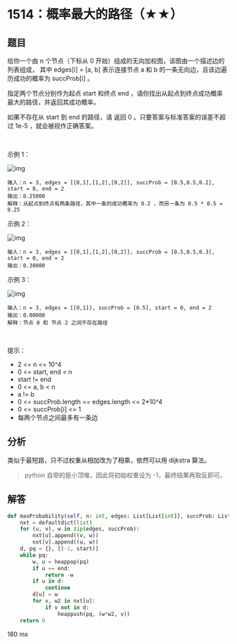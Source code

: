 # 1514：概率最大的路径（★★）




## 题目

给你一个由 n 个节点（下标从 0 开始）组成的无向加权图，该图由一个描述边的列表组成，
其中 edges[i] = [a, b] 表示连接节点 a 和 b 的一条无向边，且该边遍历成功的概率为 succProb[i] 。

指定两个节点分别作为起点 start 和终点 end ，请你找出从起点到终点成功概率最大的路径，并返回其成功概率。

如果不存在从 start 到 end 的路径，请 返回 0 。只要答案与标准答案的误差不超过 1e-5 ，就会被视作正确答案。

 

示例 1：

![img](https://assets.leetcode-cn.com/aliyun-lc-upload/uploads/2020/07/12/1558_ex1.png)
    
    输入：n = 3, edges = [[0,1],[1,2],[0,2]], succProb = [0.5,0.5,0.2], start = 0, end = 2
    输出：0.25000
    解释：从起点到终点有两条路径，其中一条的成功概率为 0.2 ，而另一条为 0.5 * 0.5 = 0.25
示例 2：

![img](https://assets.leetcode-cn.com/aliyun-lc-upload/uploads/2020/07/12/1558_ex2.png)

    输入：n = 3, edges = [[0,1],[1,2],[0,2]], succProb = [0.5,0.5,0.3], start = 0, end = 2
    输出：0.30000
示例 3：

![img](https://assets.leetcode-cn.com/aliyun-lc-upload/uploads/2020/07/12/1558_ex3.png)

    输入：n = 3, edges = [[0,1]], succProb = [0.5], start = 0, end = 2
    输出：0.00000
    解释：节点 0 和 节点 2 之间不存在路径
 

提示：
- 2 <= n <= 10^4
- 0 <= start, end < n
- start != end
- 0 <= a, b < n
- a != b
- 0 <= succProb.length == edges.length <= 2*10^4
- 0 <= succProb[i] <= 1
- 每两个节点之间最多有一条边



## 分析

类似于最短路，只不过权重从相加改为了相乘，依然可以用 dijkstra 算法。

> python 自带的是小顶堆，因此将初始权重设为 -1，最终结果再取反即可。

## 解答

```python
def maxProbability(self, n: int, edges: List[List[int]], succProb: List[float], start: int, end: int) -> float:
    nxt = defaultdict(list)
    for (u, v), w in zip(edges, succProb):
        nxt[u].append((v, w))
        nxt[v].append((u, w))
    d, pq = {}, [(-1, start)]
    while pq:
        w, u = heappop(pq)
        if u == end:
            return -w
        if u in d:
            continue
        d[u] = w
        for v, w2 in nxt[u]:
            if v not in d:
                heappush(pq, (w*w2, v))
    return 0
```
180 ms


